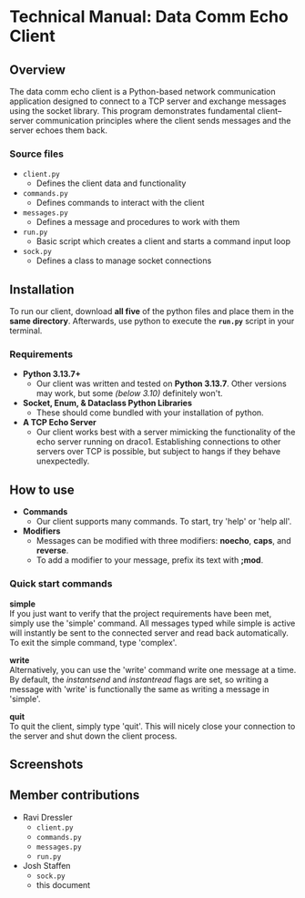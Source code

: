 # Technical Manual: Data Comm Echo Client

## Overview

The data comm echo client is a  Python-based network communication application designed to connect to a TCP server and exchange messages using the socket library. This program demonstrates fundamental client–server communication principles where the client sends messages and the server echoes them back.

### Source files

- ```client.py```
  - Defines the client data and functionality
- ```commands.py```
  - Defines commands to interact with the client
- ```messages.py```
  - Defines a message and procedures to work with them
- ```run.py```
  - Basic script which creates a client and starts a command input loop
- ```sock.py```
  - Defines a class to manage socket connections

## Installation

To run our client, download **all five** of the python files and place them in the **same directory**. Afterwards, use python to execute the **``run.py``** script in your terminal.

### Requirements

- **Python 3.13.7+**
  - Our client was written and tested on **Python 3.13.7**. Other versions may work, but some *(below 3.10)* definitely won't.
- **Socket, Enum, & Dataclass Python Libraries**
  - These should come bundled with your installation of python.
- **A TCP Echo Server**
  - Our client works best with a server mimicking the functionality of the echo server running on draco1. Establishing connections to other servers over TCP is possible, but subject to hangs if they behave unexpectedly.

## How to use

- **Commands**
  - Our client supports many commands. To start, try 'help' or 'help all'.
- **Modifiers**
  - Messages can be modified with three modifiers: **noecho**, **caps**, and **reverse**.
  - To add a modifier to your message, prefix its text with **;mod**. 

### Quick start commands

**simple**  
If you just want to verify that the project requirements have been met, simply use the 'simple' command. All messages typed while simple is active will instantly be sent to the connected server and read back automatically. To exit the simple command, type 'complex'.

**write**   
Alternatively, you can use the 'write' command write one message at a time. By default, the *instantsend* and *instantread* flags are set, so writing a message with 'write' is functionally the same as writing a message in 'simple'. 

**quit**  
To quit the client, simply type 'quit'. This will nicely close your connection to the server and shut down the client process.

## Screenshots

## Member contributions

- Ravi Dressler
  - ```client.py```
  - ```commands.py```
  - ```messages.py```
  - ```run.py```
- Josh Staffen
  - ```sock.py```
  - this document



